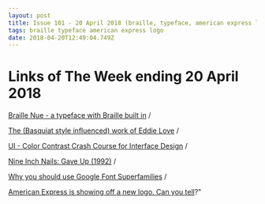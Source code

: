 ```yaml
---
layout: post
title: Issue 101 - 20 April 2018 (braille, typeface, american express logo)
tags: braille typeface american express logo
date: 2018-04-20T12:49:04.749Z
---
```

# Links of The Week ending 20 April 2018

<a href="http://brailleneue.com/"  target="_blank">Braille Nue - a typeface with Braille built in</a> / 

<a href="https://www.instagram.com/forthouston/?hl=en"  target="_blank">The (Basquiat style influenced) work of Eddie Love</a> / 

<a href="https://medium.com/@mds/color-contrast-crash-course-for-interface-design-a69c987abe1b" target="_blank">UI - Color Contrast Crash Course for Interface Design</a> / 

<a href="https://www.youtube.com/watch?v=yVpw1SwJRBI" target="_blank">Nine Inch Nails: Gave Up (1992)</a> / 

<a href="https://medium.freecodecamp.org/low-hanging-design-fruit-why-you-should-use-google-font-superfamilies-1dae04b2fc50" target="_blank">Why you should use Google Font Superfamilies</a> / 

<a href="https://www.invisionapp.com/blog/american-express-logo" target="_blank">American Express is showing off a new logo. Can you tell</a>?"